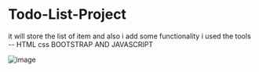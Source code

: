 # Todo-List-Project
it will store the list of item and also i add some functionality i used the tools -- HTML css BOOTSTRAP AND JAVASCRIPT

![image](https://user-images.githubusercontent.com/116839685/230982989-efd09b24-9b04-49de-a4c6-66a0d3011acf.png)
